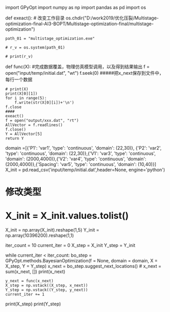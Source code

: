 import GPyOpt
import numpy as np
import pandas as pd
import os

def exeact():
    # 改变工作目录
    os.chdir("D:/work2019/优化压裂/Multistage-optimization-final-AI3-BOPT/Multistage-optimization-final/multistage-optimization")

    path_01 = "multistage_optimization.exe"

    # r_v = os.system(path_01)

    # print(r_v)

def func(X):
    #完成数据覆盖，物理仿真模型调用，以及得到结果输出
    f = open("input/temp/initial.dat", "wt")
    f.seek(0)
    #####把x_next保存到文件中，每行一个数据

    # print(X)
    print(X[0][1])
    for i in range(5):
        f.write(str(X[0][i])+'\n')
    f.close
    ####
    exeact()
    f = open("output/xxx.dat", "rt")
    AllVector = f.readlines()
    f.close()
    Y = AllVector[5]
    return Y


domain =[{'P1': 'var1', 'type': 'continuous', 'domain': (22,30)}, {'P2': 'var2', 'type': 'continuous', 'domain': (22,30)},{'V1': 'var3', 'type': 'continuous', 'domain': (2000,4000)},{'V2': 'var4', 'type': 'continuous', 'domain': (2000,4000)},{'Spacing': 'var5', 'type': 'continuous', 'domain': (10,40)}]
X_init = pd.read_csv('input/temp/initial.dat',header=None, engine='python')
# 修改类型
# X_init = X_init.values.tolist()
X_init = np.array(X_init).reshape(1,5)
Y_init = np.array(10396200).reshape(1,1)

iter_count = 10
current_iter = 0
X_step = X_init
Y_step = Y_init

while current_iter < iter_count:
    bo_step = GPyOpt.methods.BayesianOptimization(f = None, domain = domain, X = X_step, Y = Y_step)
    x_next = bo_step.suggest_next_locations()
    # x_next = sum(x_next, [])
    print(x_next)


    y_next = func(x_next)
    X_step = np.vstack((X_step, x_next))
    Y_step = np.vstack((Y_step, y_next))
    current_iter += 1

print(X_step)
print(Y_step)
